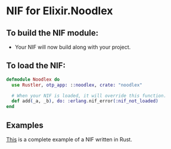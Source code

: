 # NIF for Elixir.Noodlex

## To build the NIF module:

- Your NIF will now build along with your project.

## To load the NIF:

```elixir
defmodule Noodlex do
  use Rustler, otp_app: ::noodlex, crate: "noodlex"

  # When your NIF is loaded, it will override this function.
  def add(_a, _b), do: :erlang.nif_error(:nif_not_loaded)
end
```

## Examples

[This](https://github.com/rusterlium/NifIo) is a complete example of a NIF written in Rust.
